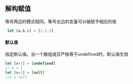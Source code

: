 ## 解构赋值
等号两边的模式相同，等号左边的变量可以被赋予相应的值
```js
 let [a,b,c] = [1,2,3]
```
#### 默认值
指定默认值。当一个数组成员严格等于undefined时，默认值生效
```js
let [x=1] = [undefined]
// x = 1
let [x=1] = [null]
//x = null
```